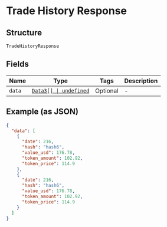 
# Trade History Response

## Structure

`TradeHistoryResponse`

## Fields

| Name | Type | Tags | Description |
|  --- | --- | --- | --- |
| `data` | [`Data3[] \| undefined`](../../doc/models/data-3.md) | Optional | - |

## Example (as JSON)

```json
{
  "data": [
    {
      "date": 216,
      "hash": "hash6",
      "value_usd": 176.78,
      "token_amount": 102.92,
      "token_price": 114.9
    },
    {
      "date": 216,
      "hash": "hash6",
      "value_usd": 176.78,
      "token_amount": 102.92,
      "token_price": 114.9
    }
  ]
}
```

